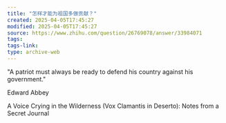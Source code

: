```yaml
---
title: "怎样才能为祖国多做贡献？"
created: 2025-04-05T17:45:27
modified: 2025-04-05T17:45:27
source: https://www.zhihu.com/question/26769078/answer/33984071
tags:
tags-link:
type: archive-web
---
```

"A patriot must always be ready to defend his country against his government."

Edward Abbey

A Voice Crying in the Wilderness (Vox Clamantis in Deserto): Notes from a Secret Journal